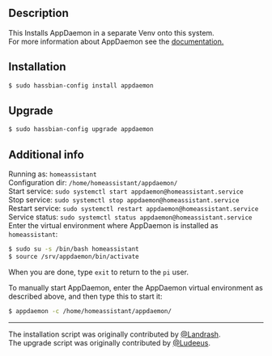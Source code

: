 ## Description
This Installs AppDaemon in a separate Venv onto this system.  
For more information about AppDaemon see the [documentation.](http://appdaemon.readthedocs.io/en/latest/)

## Installation
```bash
$ sudo hassbian-config install appdaemon
```

## Upgrade
```bash
$ sudo hassbian-config upgrade appdaemon
```

## Additional info
Running as: `homeassistant`  
Configuration dir: `/home/homeassistant/appdaemon/`  
Start service: `sudo systemctl start appdaemon@homeassistant.service`  
Stop service: `sudo systemctl stop appdaemon@homeassistant.service`  
Restart service: `sudo systemctl restart appdaemon@homeassistant.service`  
Service status: `sudo systemctl status appdaemon@homeassistant.service`  
Enter the virtual environment where AppDaemon is installed as `homeassistant`:
```bash
$ sudo su -s /bin/bash homeassistant
$ source /srv/appdaemon/bin/activate
```
When you are done, type `exit` to return to the `pi` user.

To manually start AppDaemon, enter the AppDaemon virtual environment as described above, and then type this to start it:
```bash
$ appdaemon -c /home/homeassistant/appdaemon/
```

***
The installation script was originally contributed by [@Landrash](https://github.com/landrash).  
The upgrade script was originally contributed by [@Ludeeus](https://github.com/ludeeus).
